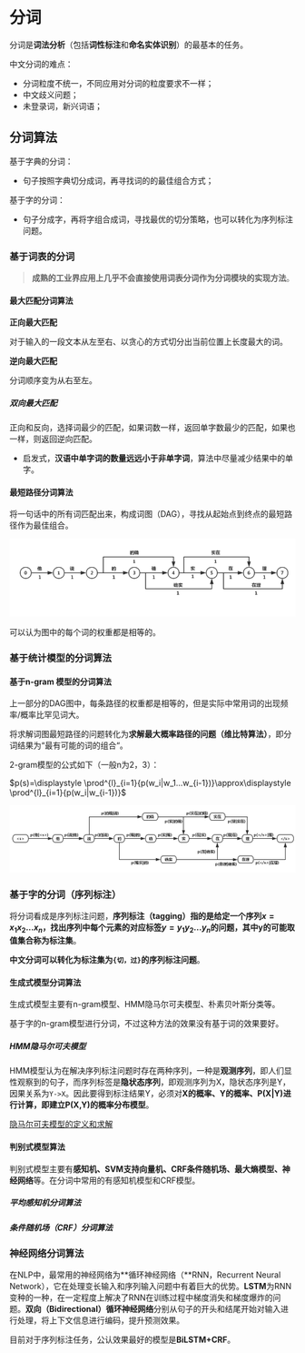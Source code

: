 # 分词

分词是**词法分析**（包括**词性标注**和**命名实体识别**）的最基本的任务。

中文分词的难点：

- 分词粒度不统一，不同应用对分词的粒度要求不一样；
- 中文歧义问题；
- 未登录词，新兴词语；

## 分词算法

基于字典的分词：

- 句子按照字典切分成词，再寻找词的的最佳组合方式；

基于字的分词：

- 句子分成字，再将字组合成词，寻找最优的切分策略，也可以转化为序列标注问题。



### 基于词表的分词

> **成熟的工业界应用上几乎不会直接使用词表分词作为分词模块的实现方法**。

#### 最大匹配分词算法

**正向最大匹配**

对于输入的一段文本从左至右、以贪心的方式切分出当前位置上长度最大的词。

**逆向最大匹配**

分词顺序变为从右至左。

##### 双向最大匹配

正向和反向，选择词最少的匹配，如果词数一样，返回单字数最少的匹配，如果也一样，则返回逆向匹配。

- 启发式，**汉语中单字词的数量远远小于非单字词**，算法中尽量减少结果中的单字。

#### 最短路径分词算法

将一句话中的所有词匹配出来，构成词图（DAG），寻找从起始点到终点的最短路径作为最佳组合。

<img src="pics/tokenize_shortest_path.jpg" alt="tokenize_shortest_path" style="zoom:80%;" />

可以认为图中的每个词的权重都是相等的。

### 基于统计模型的分词算法

#### 基于n-gram 模型的分词算法

上一部分的DAG图中，每条路径的权重都是相等的，但是实际中常用词的出现频率/概率比罕见词大。

将求解词图最短路径的问题转化为**求解最大概率路径的问题（维比特算法）**，即分词结果为“最有可能的词的组合“。

2-gram模型的公式如下（一般n为2，3）：

$p(s)=\displaystyle \prod^{l}_{i=1}{p(w_i|w_1...w_{i-1})}\approx\displaystyle \prod^{l}_{i=1}{p(w_i|w_{i-1})}$

<img src="pics/tokenize_2_gram.jpg" alt="tokenize_2_gram" style="zoom:80%;" />

### 基于字的分词（序列标注）

将分词看成是序列标注问题，**序列标注（tagging）**指的是给定一个序列$x=x_1x_2...x_n$，找出序列中每个元素的对应标签$y=y_1y_2...y_n$的问题，其中y的可能取值集合称为**标注集**。

**中文分词可以转化为标注集为`{切，过}`的序列标注问题**。



#### 生成式模型分词算法

生成式模型主要有n-gram模型、HMM隐马尔可夫模型、朴素贝叶斯分类等。

基于字的n-gram模型进行分词，不过这种方法的效果没有基于词的效果要好。

##### HMM隐马尔可夫模型

HMM模型认为在解决序列标注问题时存在两种序列，一种是**观测序列**，即人们显性观察到的句子，而序列标签是**隐状态序列**，即观测序列为X，隐状态序列是Y，因果关系为`Y->X`。因此要得到标注结果Y，必须对**X的概率、Y的概率、P(X|Y)**进行计算，即建立**P(X,Y)的概率分布模型**。

[隐马尔可夫模型的定义和求解](../hmm.md)



#### 判别式模型算法

判别式模型主要有**感知机、SVM支持向量机、CRF条件随机场、最大熵模型、神经网络**等。在分词中常用的有感知机模型和CRF模型。

##### 平均感知机分词算法

##### 条件随机场（CRF）分词算法



### 神经网络分词算法

在NLP中，最常用的神经网络为**循环神经网络（**RNN，Recurrent Neural Network），它在处理变长输入和序列输入问题中有着巨大的优势。**LSTM**为RNN变种的一种，在一定程度上解决了RNN在训练过程中梯度消失和梯度爆炸的问题。**双向（Bidirectional）循环神经网络**分别从句子的开头和结尾开始对输入进行处理，将上下文信息进行编码，提升预测效果。

目前对于序列标注任务，公认效果最好的模型是**BiLSTM+CRF**。

